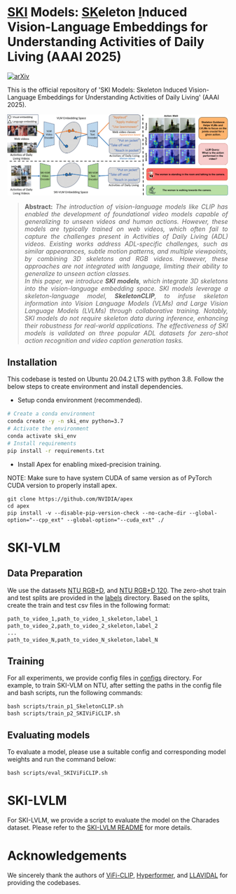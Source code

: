 <!-- # Fine-tuned CLIP models are efficient video learners [CVPR 2023] -->
# <u>SKI</u> Models: <u>SK</u>eleton <u>I</u>nduced Vision-Language Embeddings for Understanding Activities of Daily Living (AAAI 2025)
<a href="https://arxiv.org/abs/2502.03459" target="_blank">
        <img src="https://img.shields.io/badge/arXiv-2501.06138-B31B1B?style=flat-square" alt="arXiv">
</a> <br>

This is the official repository of 'SKI Models: Skeleton Induced Vision-Language Embeddings for Understanding Activities of Daily Living' (AAAI 2025).

![skimodels_figure](docs/skimodels_figure.png)

> **<p align="justify"> Abstract:** *The introduction of vision-language models like CLIP has enabled the development of foundational video models capable of generalizing to unseen videos and human actions. However, these models are typically trained on web videos, which often fail to capture the challenges present in Activities of Daily Living (ADL) videos. Existing works address ADL-specific challenges, such as similar appearances, subtle motion patterns, and multiple viewpoints, by combining 3D skeletons and RGB videos. However, these approaches are not integrated with language, limiting their ability to generalize to unseen action classes.* <br>
> *In this paper, we introduce <b>SKI models</b>, which integrate 3D skeletons into the vision-language embedding space. SKI models leverage a skeleton-language model, <b>SkeletonCLIP</b>, to infuse skeleton information into Vision Language Models (VLMs) and Large Vision Language Models (LVLMs) through collaborative training. Notably, SKI models do not require skeleton data during inference, enhancing their robustness for real-world applications. The effectiveness of SKI models is validated on three popular ADL datasets for zero-shot action recognition and video caption generation tasks.* </p>

## Installation
This codebase is tested on Ubuntu 20.04.2 LTS with python 3.8. Follow the below steps to create environment and install dependencies. 

* Setup conda environment (recommended).
```bash
# Create a conda environment
conda create -y -n ski_env python=3.7
# Activate the environment
conda activate ski_env
# Install requirements
pip install -r requirements.txt
```

* Install Apex for enabling mixed-precision training.

NOTE: Make sure to have system CUDA of same version as of PyTorch CUDA version to properly install apex.
```
git clone https://github.com/NVIDIA/apex
cd apex
pip install -v --disable-pip-version-check --no-cache-dir --global-option="--cpp_ext" --global-option="--cuda_ext" ./
```

# SKI-VLM

## Data Preparation
We use the datasets [NTU RGB+D](https://rose1.ntu.edu.sg/dataset/actionRecognition/), and [NTU RGB+D 120](https://rose1.ntu.edu.sg/dataset/actionRecognition/). The zero-shot train and test splits are provided in the [labels](labels/) directory. Based on the splits, create the train and test csv files in the following format: 

```
path_to_video_1,path_to_video_1_skeleton,label_1
path_to_video_2,path_to_video_2_skeleton,label_2
...
path_to_video_N,path_to_video_N_skeleton,label_N
```

## Training
For all experiments, we provide config files in [configs](configs/) directory. For example, to train SKI-VLM on NTU, after setting the paths in the config file and bash scripts, run the following commands:
```
bash scripts/train_p1_SkeletonCLIP.sh
bash scripts/train_p2_SKIViFiCLIP.sh
```

## Evaluating models
To evaluate a model, please use a suitable config and corresponding model weights and run the command below:
```
bash scripts/eval_SKIViFiCLIP.sh
```

# SKI-LVLM
For SKI-LVLM, we provide a script to evaluate the model on the Charades dataset. Please refer to the [SKI-LVLM README](SKI_LVLM/README.md) for more details.

# Acknowledgements
We sincerely thank the authors of [ViFi-CLIP](https://github.com/muzairkhattak/ViFi-CLIP), [Hyperformer](https://github.com/ZhouYuxuanYX/Hyperformer), and [LLAVIDAL](https://github.com/ADL-X/LLAVIDAL) for providing the codebases.
